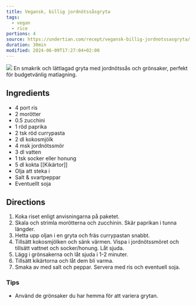 ```yaml
---
title: Vegansk, billig jordnötssåsgryta
tags:
  - vegan
  - rice
portions: 4
source: https://undertian.com/recept/vegansk-billig-jordnotssasgryta/
duration: 30min
modified: 2024-06-09T17:27:04+02:00
---
```

![](https://undertian.com/wp-content/uploads/2019/03/IMG_5287-1-1308x1308.jpg)
En smakrik och lättlagad gryta med jordnötssås och grönsaker, perfekt för budgetvänlig matlagning.

## Ingredients
- 4 port ris
- 2 morötter
- 0.5 zucchini
- 1 röd paprika
- 2 tsk röd currypasta
- 2 dl kokosmjölk
- 4 msk jordnötssmör
- 3 dl vatten
- 1 tsk socker eller honung
- 5 dl kokta [[Kikärtor]]
- Olja att steka i
- Salt & svartpeppar
- Eventuellt soja

## Directions
1. Koka riset enligt anvisningarna på paketet.
2. Skala och strimla morötterna och zucchinin. Skär paprikan i tunna längder.
3. Hetta upp oljan i en gryta och fräs currypastan snabbt.
4. Tillsätt kokosmjölken och sänk värmen. Vispa i jordnötssmöret och tillsätt vattnet och socker/honung. Låt sjuda.
5. Lägg i grönsakerna och låt sjuda i 1-2 minuter.
6. Tillsätt kikärtorna och låt dem bli varma.
7. Smaka av med salt och peppar. Servera med ris och eventuell soja.

### Tips
- Använd de grönsaker du har hemma för att variera grytan.
